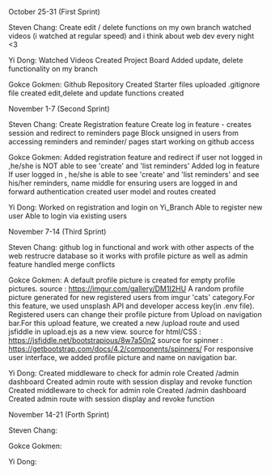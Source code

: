 October 25-31 (First Sprint)

Steven Chang:
Create edit / delete functions on my own branch
watched videos (i watched at regular speed)
and i think about web dev every night <3

Yi Dong:
Watched Videos
Created Project Board
Added update, delete functionality on my branch

Gokce Gokmen:
Github Repository Created
Starter files uploaded
.gitignore file created
edit,delete and update functions created


November 1-7 (Second Sprint)

Steven Chang:
Create Registration feature 
Create log in feature - creates session and redirect to reminders page
Block unsigned in users from accessing reminders and reminder/ pages
start working on github access


Gokce Gokmen:
Added registration feature and redirect
if user not logged in ,he/she is NOT able to see 'create' and 'list reminders'
Added log in feature
If user logged in , he/she is able to see 'create' and 'list reminders' and see his/her reminders, name
middle for ensuring users are logged in and forward authentication created
user model and routes created

Yi Dong:
Worked on registration and login on Yi_Branch
Able to register new user
Able to login via existing users


November 7-14 (Third Sprint)

Steven Chang:
github log in functional and work with other aspects of the web
restrucre database so it works with profile picture as well as admin feature 
handled merge conflicts

Gokce Gokmen:
A default profile picture is created for empty profile pictures. source : https://imgur.com/gallery/DM1I2HU
A random profile picture generated for new registered users from imgur 'cats' category.For this feature, we used unsplash API and developer access key(in .env file).
Registered users can change their profile picture from Upload on navigation bar.For this upload feature, we created a new /upload route and used jsfiddle in upload.ejs as a new view.
source for html/CSS : https://jsfiddle.net/bootstrapious/8w7a50n2
source for spinner : https://getbootstrap.com/docs/4.2/components/spinners/
For responsive user interface, we added profile picture and name on navigation bar.

Yi Dong:
Created middleware to check for admin role Created /admin dashboard Created admin route with session display and revoke function
Created middleware to check for admin role 
Created /admin dashboard 
Created admin route with session display and revoke function

November 14-21 (Forth Sprint)

Steven Chang:

Gokce Gokmen:

Yi Dong:

